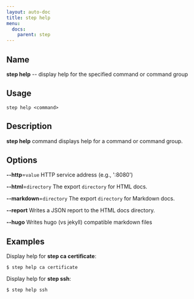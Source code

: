 ```yaml
---
layout: auto-doc
title: step help
menu:
  docs:
    parent: step
---
```


## Name
**step help** -- display help for the specified command or command group

## Usage

```raw
step help <command>
```

## Description

**step help** command displays help for a command or command group.

## Options


**--http**=`value`
HTTP service address (e.g., ':8080')

**--html**=`directory`
The export `directory` for HTML docs.

**--markdown**=`directory`
The export `directory` for Markdown docs.

**--report**
Writes a JSON report to the HTML docs directory.

**--hugo**
Writes hugo (vs jekyll) compatible markdown files

## Examples

Display help for **step ca certificate**:
```shell
$ step help ca certificate
```

Display help for **step ssh**:
```shell
$ step help ssh
```


